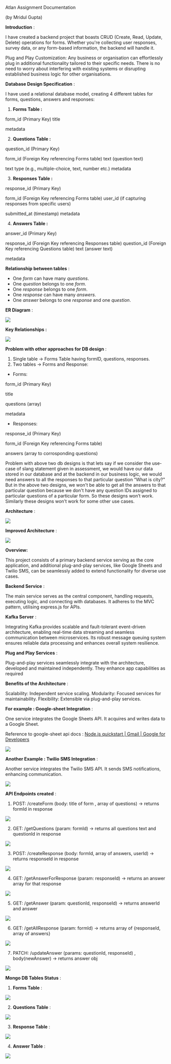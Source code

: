 Atlan Assignment Documentation

(by Mridul Gupta)

**Introduction** :

I have created a backend project that boasts CRUD (Create, Read, Update, Delete) operations for forms. Whether you're collecting user responses, survey data, or any form-based information, the backend will handle it.

Plug and Play Customization: Any business or organisation can effortlessly plug in additional functionality tailored to their specific needs. There is no need to worry about interfering with existing systems or disrupting established business logic for other organisations.

**Database Design Specification** :

I have used a relational database model, creating 4 different tables for forms, questions, answers and responses:

1. **Forms Table :**

form\_id (Primary Key) title

metadata

2. **Questions Table :**

question\_id (Primary Key)

form\_id (Foreign Key referencing Forms table) text (question text)

text type (e.g., multiple-choice, text, number etc.) metadata

3. **Responses Table :**

response\_id (Primary Key)

form\_id (Foreign Key referencing Forms table) user\_id (if capturing responses from specific users)

submitted\_at (timestamp) metadata

4. **Answers Table :**

answer\_id (Primary Key)

response\_id (Foreign Key referencing Responses table) question\_id (Foreign Key referencing Questions table) text (answer text)

metadata

**Relationship between tables** :

- One *form* can have many *questions*.
- One *question* belongs to one *form*.
- One *response* belongs to one *form*.
- One *response* can have many *answers*.
- One *answer* belongs to one *response* and one *question*.

**ER Diagram** :

![](Aspose.Words.9d193864-3c61-44c4-95ba-84a562c3ff1f.001.jpeg)

**Key Relationships :**

![](Aspose.Words.9d193864-3c61-44c4-95ba-84a562c3ff1f.002.png)

**Problem with other approaches for DB design** :

1. Single table -> Forms Table having formID, questions, responses.
1. Two tables -> Forms and Response:
- Forms:

form\_id (Primary Key)

title

questions (array)

metadata

- Responses:

response\_id (Primary Key)

form\_id (Foreign Key referencing Forms table)

answers (array to corrosponding questions)

Problem with above two db designs is that lets say if we consider the use-case of slang statement given in assessment, we would have our data stored in our database and at the backend in our business logic, we would need answers to all the responses to that particular question “What is city?" But in the above two designs, we won't be able to get all the answers to that particular question because we don't have any question IDs assigned to particular questions of a particular form. So these designs won’t work. Similarly these designs won’t work for some other use cases.

**Architecture** :

![](Aspose.Words.9d193864-3c61-44c4-95ba-84a562c3ff1f.003.jpeg)

**Improved Architecture** :

![](Aspose.Words.9d193864-3c61-44c4-95ba-84a562c3ff1f.004.jpeg)

**Overview:**

This project consists of a primary backend service serving as the core application, and additional plug-and-play services, like Google Sheets and Twilio SMS, can be seamlessly added to extend functionality for diverse use cases.

**Backend Service** :

The main service serves as the central component, handling requests, executing logic, and connecting with databases. It adheres to the MVC pattern, utilising express.js for APIs.

**Kafka Server** :

Integrating Kafka provides scalable and fault-tolerant event-driven architecture, enabling real-time data streaming and seamless communication between microservices. Its robust message queuing system ensures reliable data processing and enhances overall system resilience.

**Plug and Play Services** :

Plug-and-play services seamlessly integrate with the architecture, developed and maintained independently. They enhance app capabilities as required

**Benefits of the Architecture** :

Scalability: Independent service scaling. Modularity: Focused services for maintainability. Flexibility: Extensible via plug-and-play services.

**For example : Google-sheet Integration** :

One service integrates the Google Sheets API. It acquires and writes data to a Google Sheet.

Reference to google-sheet api docs : [Node.js quickstart | Gmail | Google for Developers](https://developers.google.com/gmail/api/quickstart/nodejs)

![](Aspose.Words.9d193864-3c61-44c4-95ba-84a562c3ff1f.005.jpeg)

**Another Example : Twilio SMS Integration** :

Another service integrates the Twilio SMS API. It sends SMS notifications, enhancing communication.

![](Aspose.Words.9d193864-3c61-44c4-95ba-84a562c3ff1f.006.jpeg)

**API Endpoints created** :

1. POST: /createForm (body: title of form , array of questions) → returns formId in response

![](Aspose.Words.9d193864-3c61-44c4-95ba-84a562c3ff1f.007.jpeg)

2. GET: /getQuestions (param: formId) → returns all questions text and questionId in response

![](Aspose.Words.9d193864-3c61-44c4-95ba-84a562c3ff1f.008.jpeg)

3. POST: /createResponse (body: formId, array of answers, userId) → returns responseId in response

![](Aspose.Words.9d193864-3c61-44c4-95ba-84a562c3ff1f.009.jpeg)

4. GET: /getAnswerForResponse (param: responseId) → returns an answer array for that response

![](Aspose.Words.9d193864-3c61-44c4-95ba-84a562c3ff1f.010.jpeg)

5. GET: /getAnswer (param: questionId, responseId) → returns answerId and answer

![](Aspose.Words.9d193864-3c61-44c4-95ba-84a562c3ff1f.011.jpeg)

6. GET: /getAllResponse (param: formId) → returns array of {responseId, array of answers}

![](Aspose.Words.9d193864-3c61-44c4-95ba-84a562c3ff1f.012.jpeg)

7. PATCH: /updateAnswer (params: questionId, responseId) , body(newAnswer) → returns answer obj

![](Aspose.Words.9d193864-3c61-44c4-95ba-84a562c3ff1f.013.jpeg)

**Mongo DB Tables Status** :

1. **Forms Table** :

![](Aspose.Words.9d193864-3c61-44c4-95ba-84a562c3ff1f.014.png)

2. **Questions Table** :

![](Aspose.Words.9d193864-3c61-44c4-95ba-84a562c3ff1f.015.jpeg)

3. **Response Table** :

![](Aspose.Words.9d193864-3c61-44c4-95ba-84a562c3ff1f.016.png)

4. **Answer Table** :

![](Aspose.Words.9d193864-3c61-44c4-95ba-84a562c3ff1f.017.jpeg)
